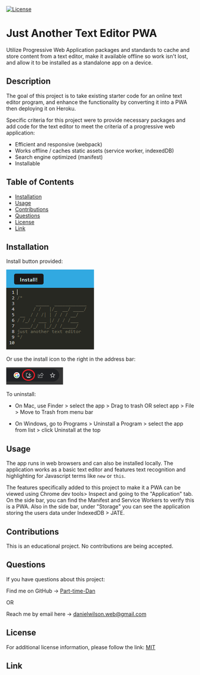 [![License](https://img.shields.io/badge/License-MIT-blue.svg)](https://choosealicense.com/licenses/mit/)

# Just Another Text Editor PWA

<!-- [![Deployed](https://www.herokucdn.com/deploy/button.svg)](add Heroku link) -->

Utilize Progressive Web Application packages and standards to cache and store content from a text editor, make it available offline so work isn't lost, and allow it to be installed as a standalone app on a device.

## Description

The goal of this project is to take existing starter code for an online text editor program, and enhance the functionality by converting it into a PWA then deploying it on Heroku.

Specific criteria for this project were to provide necessary packages and add code for the text editor to meet the criteria of a progressive web application:

- Efficient and responsive (webpack)
- Works offline / caches static assets (service worker, indexedDB)
- Search engine optimized (manifest) 
- Installable


## Table of Contents

- [Installation](#installation)
- [Usage](#usage)
- [Contributions](#contributions)
- [Questions](#questions)
- [License](#license)
- [Link](#link)
<!--- [Images](#images) -->

## Installation

Install button provided: 

![Install button](/assets/JATE-install.PNG)


Or use the install icon to the right in the address bar: 

![Install icon](/assets/URL-install-icon.png)

To uninstall:

- On Mac, use Finder > select the app > Drag to trash OR select app > File > Move to Trash from menu bar

- On Windows, go to Programs > Uninstall a Program > select the app from list > click Uninstall at the top

## Usage

The app runs in web browsers and can also be installed locally. The application works as a basic text editor and features text recognition and highlighting for Javascript terms like ```new``` or ```this```.

The features specifically added to this project to make it a PWA can be viewed using Chrome dev tools> Inspect and going to the "Application" tab. On the side bar, you can find the Manifest and Service Workers to verify this is a PWA. Also in the side bar, under "Storage" you can see the application storing the users data under IndexedDB > JATE.

## Contributions

This is an educational project. No contributions are being accepted.

## Questions

If you have questions about this project:

Find me on GitHub -> [Part-time-Dan](https://github.com/Part-time-Dan)

OR

Reach me by email here -> [danielwilson.web@gmail.com](mailto:danielwilson.web@gmail.com)


## License

For additional license information, please follow the link: [MIT](https://choosealicense.com/licenses/mit/)

## Link

<!-- [Heroku Deployment](get deploy link) -->

<!-- ## Images -->

<!-- images once I can deploy site, 1 of manifest, 1 of indexedDB cached data, 1 of offline, 1 of installed app running -->
